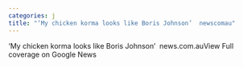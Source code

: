 ```yaml
---
categories: j
title: "‘My chicken korma looks like Boris Johnson’  newscomau"
---
```

‘My chicken korma looks like Boris Johnson’&nbsp;&nbsp;news.com.auView Full coverage on Google News